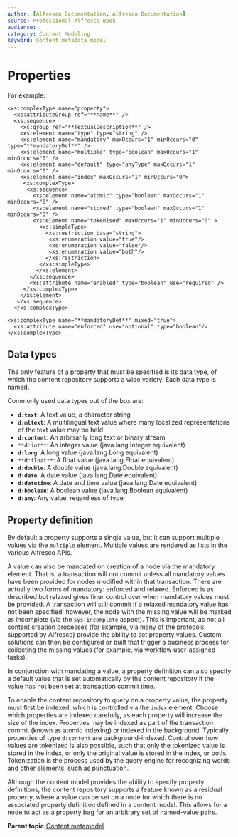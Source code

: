 ```yaml
---
author: [Alfresco Documentation, Alfresco Documentation]
source: Professional Alfresco Book
audience: 
category: Content Modeling
keyword: Content metadata model
---
```


# Properties

For example:

```
<xs:complexType name="property">
  <xs:attributeGroup ref="**name**" />
  <xs:sequence>
    <xs:group ref="**TextualDescription**" />
    <xs:element name="type" type="string" />
    <xs:element name="mandatory" maxOccurs="1" minOccurs="0" type="**mandatoryDef**" />
    <xs:element name="multiple" type="boolean" maxOccurs="1" minOccurs="0" />
    <xs:element name="default" type="anyType" maxOccurs="1" minOccurs="0" />
    <xs:element name="index" maxOccurs="1" minOccurs="0">
     <xs:complexType>
      <xs:sequence>
        <xs:element name="atomic" type="boolean" maxOccurs="1" minOccurs="0" />
        <xs:element name="stored" type="boolean" maxOccurs="1" minOccurs="0" />
        <xs:element name="tokenised" maxOccurs="1" minOccurs="0" >
          <xs:simpleType>
            <xs:restriction base="string">
             <xs:enumeration value="true"/>
             <xs:enumeration value="false"/>
             <xs:enumeration value="both"/>
            </xs:restriction>
          </xs:simpleType>
         </xs:element>
       </xs:sequence>
       <xs:attribute name="enabled" type="boolean" use="required" />
     </xs:complexType>
    </xs:element>
   </xs:sequence>
  </xs:complexType>

<xs:complexType name="**mandatoryDef**" mixed="true">
  <xs:attribute name="enforced" use="optional" type="boolean"/>
</xs:complexType>
```

## Data types

The only feature of a property that must be specified is its data type, of which the content repository supports a wide variety. Each data type is named.

Commonly used data types out of the box are:

-   **`d:text`**: A text value, a character string
-   **`d:mltext`**: A multilingual text value where many localized representations of the text value may be held
-   **`d:content`**: An arbitrarily long text or binary stream
-   `**d:int**`: An integer value \(java.lang.Integer equivalent\)
-   **`d:long`**: A long value \(java.lang.Long equivalent\)
-   `**d:float**`: A float value \(java.lang.Float equivalent\)
-   **`d:double`**: A double value \(java.lang.Double equivalent\)
-   **`d:date`**: A date value \(java.lang.Date equivalent\)
-   **`d:datetime`**: A date and time value \(java.lang.Date equivalent\)
-   **`d:boolean`**: A boolean value \(java.lang.Boolean equivalent\)
-   **`d:any`**: Any value, regardless of type

## Property definition

By default a property supports a single value, but it can support multiple values via the `multiple` element. Multiple values are rendered as lists in the various Alfresco APIs.

A value can also be mandated on creation of a node via the mandatory element. That is, a transaction will not commit unless all mandatory values have been provided for nodes modified within that transaction. There are actually two forms of mandatory: enforced and relaxed. Enforced is as described but relaxed gives finer control over when mandatory values must be provided. A transaction will still commit if a relaxed mandatory value has not been specified; however, the node with the missing value will be marked as incomplete \(via the `sys:incomplete` aspect\). This is important, as not all content creation processes \(for example, via many of the protocols supported by Alfresco\) provide the ability to set property values. Custom solutions can then be configured or built that trigger a business process for collecting the missing values \(for example, via workflow user-assigned tasks\).

In conjunction with mandating a value, a property definition can also specify a default value that is set automatically by the content repository if the value has not been set at transaction commit time.

To enable the content repository to query on a property value, the property must first be indexed, which is controlled via the `index` element. Choose which properties are indexed carefully, as each property will increase the size of the index. Properties may be indexed as part of the transaction commit \(known as atomic indexing\) or indexed in the background. Typically, properties of type `d:content` are background-indexed. Control over how values are tokenized is also possible, such that only the tokenized value is stored in the index, or only the original value is stored in the index, or both. Tokenization is the process used by the query engine for recognizing words and other elements, such as punctuation.

Although the content model provides the ability to specify property definitions, the content repository supports a feature known as a residual property, where a value can be set on a node for which there is no associated property definition defined in a content model. This allows for a node to act as a property bag for an arbitrary set of named-value pairs.

**Parent topic:**[Content metamodel](../concepts/metadata-model-define.md)

